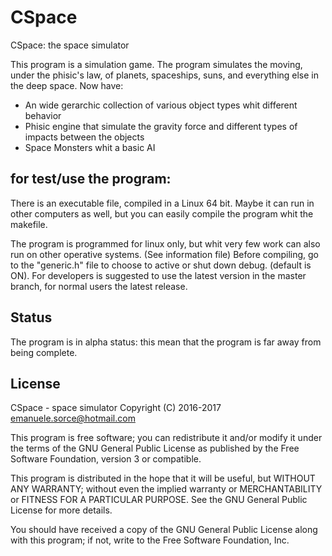# CSpace
CSpace: the space simulator

This program is a simulation game. The program simulates the moving, under
the phisic's law, of planets, spaceships, suns, and everything else in 
the deep space.
Now have:
- An wide gerarchic collection of various object types whit different
behavior
- Phisic engine that simulate the gravity force and different types of 
impacts between the objects
- Space Monsters whit a basic AI

for test/use the program:
-------------------------
There is an executable file, compiled in a Linux 64 bit. Maybe it can run
in other computers as well, but you can easily compile the program whit
the makefile.

The program is programmed for linux only, but whit very few work can also
run on other operative systems. (See information file) Before compiling,
go to the "generic.h" file to choose to active or shut down debug. (default
is ON). For developers is suggested to use the latest version in the 
master branch, for normal users the latest release.

Status
------
The program is in alpha status: this mean that the program is far away 
from being complete.

License
------
CSpace - space simulator
Copyright (C) 2016-2017  emanuele.sorce@hotmail.com

This program is free software; you can redistribute it and/or modify
it under the terms of the GNU General Public License as published by
the Free Software Foundation, version 3 or compatible.

This program is distributed in the hope that it will be useful,
but WITHOUT ANY WARRANTY; without even the implied warranty or
MERCHANTABILITY or FITNESS FOR A PARTICULAR PURPOSE.  See the
GNU General Public License for more details.

You should have received a copy of the GNU General Public License
along with this program; if not, write to the Free Software
Foundation, Inc.
